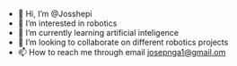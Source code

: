 - 👋 Hi, I’m @Josshepi
- 👀 I’m interested in robotics
- 🌱 I’m currently learning artificial inteligence 
- 💞️ I’m looking to collaborate on different robotics projects
- 📫 How to reach me through email josepnga1@gmail.om 

<!---
Josshepi/Josshepi is a ✨ special ✨ repository because its `README.md` (this file) appears on your GitHub profile.
You can click the Preview link to take a look at your changes.
--->
